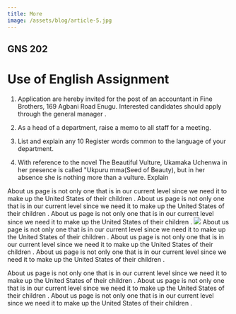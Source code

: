 ```yaml
---
title: More
image: /assets/blog/article-5.jpg
---
```


##  GNS 202 
 
 

# Use of English Assignment 

1. Application are hereby invited for the post of an accountant in Fine Brothers, 169 Agbani Road Enugu. Interested candidates should apply through the general manager .

2. As a head of a department, raise a memo to all staff for a meeting. 

3. List and explain any 10 Register words common to the language of your department.

4. With reference to the novel The Beautiful Vulture, Ukamaka Uchenwa in her presence is called "Ukpuru mma(Seed of Beauty), but in her absence she is nothing more than a vulture. Explain 

About us page is not only one that is in our current level since we need it to make up the United States of their children .
About us page is not only one that is in our current level since we need it to make up the United States of their children .
About us page is not only one that is in our current level since we need it to make up the United States of their children .
<img src="/assets/blog/article-2.jpg">
About us page is not only one that is in our current level since we need it to make up the United States of their children .
About us page is not only one that is in our current level since we need it to make up the United States of their children .
About us page is not only one that is in our current level since we need it to make up the United States of their children .

About us page is not only one that is in our current level since we need it to make up the United States of their children .
About us page is not only one that is in our current level since we need it to make up the United States of their children .
About us page is not only one that is in our current level since we need it to make up the United States of their children .